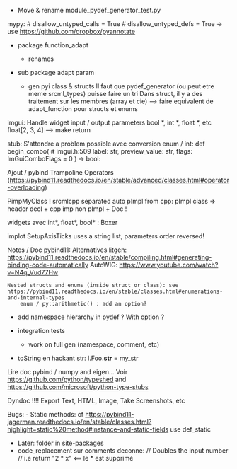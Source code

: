 * Move & rename module_pydef_generator_test.py

mypy: # disallow_untyped_calls = True # disallow_untyped_defs = True -> use https://github.com/dropbox/pyannotate

* package function_adapt
  * renames

* sub package adapt param
  * gen pyi class & structs
  Il faut que pydef_generator (ou peut etre meme srcml_types) puisse faire un tri
  Dans struct, il y a des traitement sur les membres (array et cie)
  --> faire equivalent de adapt_function pour structs et enums


imgui: Handle widget input / output parameters
        bool *, int *, float *, etc
        float[2, 3, 4]
        --> make return


stub:
    S'attendre a problem possible avec conversion enum / int:
        def begin_combo(    # imgui.h:509
        label: str,
        preview_value: str,
        flags: ImGuiComboFlags = 0
        ) -> bool:

Ajout / pybind
    Trampoline
    Operators (https://pybind11.readthedocs.io/en/stable/advanced/classes.html#operator-overloading)



PimpMyClass !
    srcmlcpp separated
    auto pImpl from cpp: pImpl class  => header decl + cpp imp non pImpl + Doc !


widgets avec int*, float*, bool* : Boxer

implot SetupAxisTicks uses a string list, parameters order reversed!



Notes / Doc pybind11:
    Alternatives litgen:
        https://pybind11.readthedocs.io/en/stable/compiling.html#generating-binding-code-automatically
        AutoWIG:
            https://www.youtube.com/watch?v=N4q_Vud77Hw

    Nested structs and enums (inside struct or class): see https://pybind11.readthedocs.io/en/stable/classes.html#enumerations-and-internal-types
        enum / py::arithmetic() : add an option?

- add namespace hierarchy in pydef ? With option ?
- integration tests
    - work on full gen (namespace, comment, etc)


- toString en hackant str:
    l.Foo.__str__ = my_str


Lire doc pybind / numpy and eigen...
Voir https://github.com/python/typeshed and https://github.com/microsoft/python-type-stubs


Dyndoc !!!!
    Export Text, HTML, Image, Take Screenshots, etc



Bugs:
    - Static methods: cf https://pybind11-jagerman.readthedocs.io/en/stable/classes.html?highlight=static%20method#instance-and-static-fields
        use def_static

- Later: folder in site-packages
- code_replacement sur comments deconne:
    // Doubles the input number
    // i.e return "2 * x"    <== le * est supprimé
